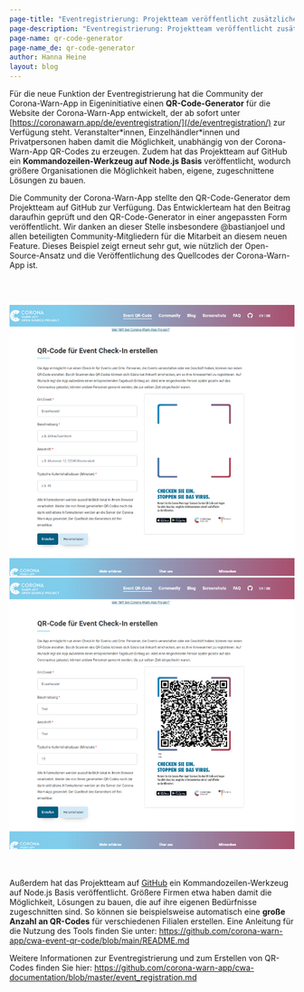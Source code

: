 ```yaml
---
page-title: "Eventregistrierung: Projektteam veröffentlicht zusätzliche Features"
page-description: "Eventregistrierung: Projektteam veröffentlicht zusätzliche Features"
page-name: qr-code-generator
page-name_de: qr-code-generator
author: Hanna Heine
layout: blog
---
```

 
Für die neue Funktion der Eventregistrierung hat die Community der Corona-Warn-App in Eigeninitiative einen **QR-Code-Generator** für die Website der Corona-Warn-App entwickelt, der ab sofort unter [https://coronawarn.app/de/eventregistration/](/de/eventregistration/) zur Verfügung steht. Veranstalter\*innen, Einzelhändler\*innen und Privatpersonen haben damit die Möglichkeit, unabhängig von der Corona-Warn-App QR-Codes zu erzeugen. Zudem hat das Projektteam auf GitHub ein **Kommandozeilen-Werkzeug auf Node.js Basis** veröffentlicht, wodurch größere Organisationen die Möglichkeit haben, eigene, zugeschnittene Lösungen zu bauen.

<!-- overview -->

Die Community der Corona-Warn-App stellte den QR-Code-Generator dem Projektteam auf GitHub zur Verfügung. Das Entwicklerteam hat den Beitrag daraufhin geprüft und den QR-Code-Generator in einer angepassten Form veröffentlicht. Wir danken an dieser Stelle insbesondere @bastianjoel und allen beteiligten Community-Mitgliedern für die Mitarbeit an diesem neuen Feature. Dieses Beispiel zeigt erneut sehr gut, wie nützlich der Open-Source-Ansatz und die Veröffentlichung des Quellcodes der Corona-Warn-App ist.

<br></br>
<center> <img src="./qr-code-generator (1).png" title="QR Code" style="align: center">  <img src="./qr-code-generator (2).png" title="QR Code" style="align: center"></center>
<br></br>


Außerdem hat das Projektteam auf [GitHub](https://github.com/corona-warn-app/cwa-event-qr-code) ein Kommandozeilen-Werkzeug auf Node.js Basis veröffentlicht. Größere Firmen etwa haben damit die Möglichkeit, Lösungen zu bauen, die auf ihre eigenen Bedürfnisse zugeschnitten sind. So können sie beispielsweise automatisch eine **große Anzahl an QR-Codes** für verschiedenen Filialen erstellen. Eine Anleitung für die Nutzung des Tools finden Sie unter: https://github.com/corona-warn-app/cwa-event-qr-code/blob/main/README.md 

Weitere Informationen zur Eventregistrierung und zum Erstellen von QR-Codes finden Sie hier: https://github.com/corona-warn-app/cwa-documentation/blob/master/event_registration.md 
